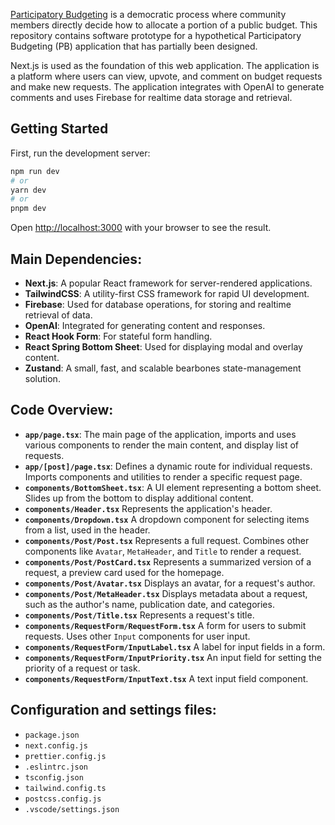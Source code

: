 [Participatory Budgeting](https://en.wikipedia.org/wiki/Participatory_budgeting) is a democratic process where community members directly decide how to allocate a portion of a public budget. This repository contains software prototype for a hypothetical Participatory Budgeting (PB) application that has partially
been designed.

Next.js is used as the foundation of this web application. The application is a platform where users can view, upvote, and comment on budget requests and make new requests. The application integrates with OpenAI to generate comments and uses Firebase for realtime data storage and retrieval.

## Getting Started

First, run the development server:

```bash
npm run dev
# or
yarn dev
# or
pnpm dev
```

Open [http://localhost:3000](http://localhost:3000) with your browser to see the result.

## Main Dependencies:

- **Next.js**: A popular React framework for server-rendered applications.
- **TailwindCSS**: A utility-first CSS framework for rapid UI development.
- **Firebase**: Used for database operations, for storing and realtime retrieval of data.
- **OpenAI**: Integrated for generating content and responses.
- **React Hook Form**: For stateful form handling.
- **React Spring Bottom Sheet**: Used for displaying modal and overlay content.
- **Zustand**: A small, fast, and scalable bearbones state-management solution.

## Code Overview:

- **`app/page.tsx`**: The main page of the application, imports and uses various components to render the main content, and display list of requests.
- **`app/[post]/page.tsx`**: Defines a dynamic route for individual requests. Imports components and utilities to render a specific request page.
- **`components/BottomSheet.tsx`**: A UI element representing a bottom sheet. Slides up from the bottom to display additional content.
- **`components/Header.tsx`** Represents the application's header.
- **`components/Dropdown.tsx`** A dropdown component for selecting items from a list, used in the header.
- **`components/Post/Post.tsx`** Represents a full request. Combines other components like `Avatar`, `MetaHeader`, and `Title` to render a request.
- **`components/Post/PostCard.tsx`** Represents a summarized version of a request, a preview card used for the homepage.
- **`components/Post/Avatar.tsx`** Displays an avatar, for a request's author.
- **`components/Post/MetaHeader.tsx`** Displays metadata about a request, such as the author's name, publication date, and categories.
- **`components/Post/Title.tsx`** Represents a request's title.
- **`components/RequestForm/RequestForm.tsx`** A form for users to submit requests. Uses other `Input` components for user input.
- **`components/RequestForm/InputLabel.tsx`** A label for input fields in a form.
- **`components/RequestForm/InputPriority.tsx`** An input field for setting the priority of a request or task.
- **`components/RequestForm/InputText.tsx`** A text input field component.

## Configuration and settings files:

- `package.json`
- `next.config.js`
- `prettier.config.js`
- `.eslintrc.json`
- `tsconfig.json`
- `tailwind.config.ts`
- `postcss.config.js`
- `.vscode/settings.json`
